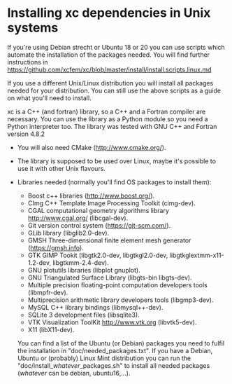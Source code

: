 Installing xc dependencies in Unix systems
================================================

If you're using Debian strecht or Ubuntu 18 or 20 you can use scripts which automate the installation of the packages needed. You will find further instructions in <https://github.com/xcfem/xc/blob/master/install/install.scripts.linux.md>

If you use a different Unix/Linux distribution you will install all packages needed for your distribution. You can still use the above scripts as a guide on what you'll need to install.

xc is a C++ (and fortran) library, so a C++ and a Fortran compiler are necessary. You can use the library as a Python module so you need a Python interpreter too. The library was tested with GNU C++ and Fortran version 4.8.2


* You will also need CMake (<http://www.cmake.org/>).
* The library is supposed to be used over Linux, maybe it's possible to use it with other Unix flavours.
* Libraries needed (normally you'll find OS packages to install them):

	- Boost c++ libraries (<http://www.boost.org/>).
	- CImg C++ Template Image Processing Toolkit (cimg-dev).
	- CGAL computational geometry algorithms library <http://www.cgal.org/> (libcgal-dev).
    - Git version control system (<https://git-scm.com/>).
	- GLib library (libglib2.0-dev).
	- GMSH Three-dimensional finite element mesh generator (<https://gmsh.info>).
	- GTK GIMP Tookit (libgtk2.0-dev, libgtkgl2.0-dev, libgtkglextmm-x11-1.2-dev, libgtkmm-2.4-dev).
	- GNU plotutils libraries (libplot gnuplot).
	- GNU Triangulated Surface Library (libgts-bin libgts-dev).
	- Multiple precision floating-point computation developers tools (libmpfr-dev).
	- Multiprecision arithmetic library developers tools (libgmp3-dev).
	- MySQL C++ library bindings (libmysql++-dev).
	- SQLite 3 development files (libsqlite3).
	- VTK Visualization ToolKit <http://www.vtk.org> (libvtk5-dev).
	- X11 (libX11-dev).

	 You can find a list of the Ubuntu (or Debian) packages you need to
	 fulfil the installation in "doc/needed_packages.txt". If you have
	 a Debian, Ubuntu or (probably) Linux Mint distribution you can
	 run the "doc/install_*whatever*_packages.sh" to install all
	 needed packages (*whatever* can be debian, ubuntu16,...).
